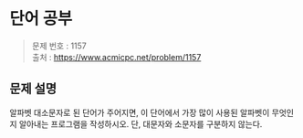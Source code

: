 # 단어 공부

> 문제 번호 : 1157  
> 출처 : https://www.acmicpc.net/problem/1157

## 문제 설명

<p>알파벳 대소문자로 된 단어가 주어지면, 이 단어에서 가장 많이 사용된 알파벳이 무엇인지 알아내는 프로그램을 작성하시오. 단, 대문자와 소문자를 구분하지 않는다.</p>

